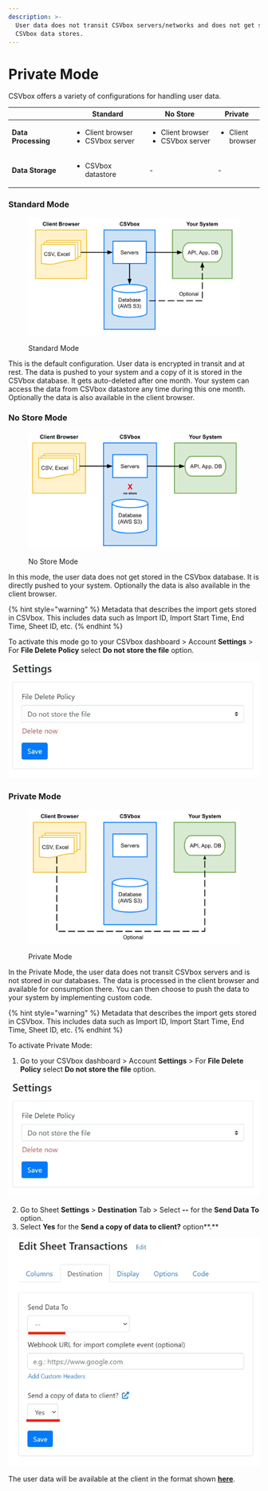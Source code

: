 ```yaml
---
description: >-
  User data does not transit CSVbox servers/networks and does not get stored in
  CSVbox data stores.
---
```


# Private Mode

CSVbox offers a variety of configurations for handling user data.

<table><thead><tr><th width="149"> </th><th width="202">Standard</th><th width="178">No Store</th><th>Private</th></tr></thead><tbody><tr><td><strong>Data Processing</strong></td><td><ul><li>Client browser</li><li>CSVbox server</li></ul></td><td><ul><li>Client browser</li><li>CSVbox server</li></ul></td><td><ul><li>Client browser</li></ul></td></tr><tr><td><strong>Data Storage</strong></td><td><ul><li>CSVbox datastore</li></ul></td><td>-</td><td>-</td></tr></tbody></table>

### Standard Mode

<figure><img src="../.gitbook/assets/Standard Mode.svg" alt=""><figcaption><p>Standard Mode</p></figcaption></figure>

This is the default configuration. User data is encrypted in transit and at rest. The data is pushed to your system and a copy of it is stored in the CSVbox database. It gets auto-deleted after one month. Your system can access the data from CSVbox datastore any time during this one month. Optionally the data is also available in the client browser.

### No Store Mode

<figure><img src="../.gitbook/assets/No Store Mode.svg" alt=""><figcaption><p>No Store Mode</p></figcaption></figure>

In this mode, the user data does not get stored in the CSVbox database. It is directly pushed to your system. Optionally the data is also available in the client browser.

{% hint style="warning" %}
Metadata that describes the import gets stored in CSVbox. This includes data such as Import ID, Import Start Time, End Time, Sheet ID, etc.
{% endhint %}

To activate this mode go to your CSVbox dashboard > Account **Settings** > For **File Delete Policy** select **Do not store the file** option.

![](<../.gitbook/assets/do not store.jpg>)

### Private Mode

<figure><img src="../.gitbook/assets/Private Mode.svg" alt=""><figcaption><p>Private Mode</p></figcaption></figure>

In the Private Mode, the user data does not transit CSVbox servers and is not stored in our databases. The data is processed in the client browser and available for consumption there. You can then choose to push the data to your system by implementing custom code.

{% hint style="warning" %}
Metadata that describes the import gets stored in CSVbox. This includes data such as Import ID, Import Start Time, End Time, Sheet ID, etc.
{% endhint %}

To activate Private Mode:

1. Go to your CSVbox dashboard > Account **Settings** > For **File Delete Policy** select **Do not store the file** option.

![](<../.gitbook/assets/do not store.jpg>)

2. Go to Sheet **Settings** > **Destination** Tab > Select **--** for the **Send Data To** option.
3. Select **Yes** for the **Send a copy of data to client?** option**.**

![](../.gitbook/assets/sheetsettings.jpg)

The user data will be available at the client in the format shown [**here**](../getting-started/3.-receive-data.md#data-at-the-client-side).
